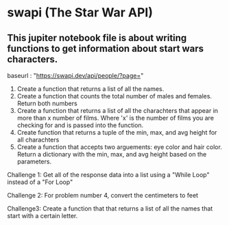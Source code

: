 # swapi (The Star War API)
## This jupiter notebook file is about writing functions to get information about start wars characters.

baseurl : "https://swapi.dev/api/people/?page="
1. Create a function that returns a list of all the names.
2. Create a function that counts the total number of males and females. Return both numbers
3. Create a function that returns a list of all the charachters that appear in more than x number of films. Where 'x' is the number of films you are checking for and is passed into the function.
4. Create function that returns a tuple of the min, max, and avg height for all charachters
5. Create a function that accepts two arguements: eye color and hair color. Return a dictionary with the min, max, and avg height based on the parameters.

Challenge 1: Get all of the response data into a list using a "While Loop" instead of a "For Loop"

Challenge 2: For problem number 4, convert the centimeters to feet

Challenge3: Create a function that that returns a list of all the names that start with a certain letter.
